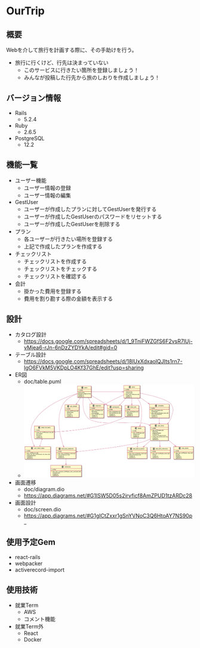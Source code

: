 # OurTrip
## 概要
Webを介して旅行を計画する際に、その手助けを行う。
- 旅行に行くけど、行先は決まっていない
  - このサービスに行きたい箇所を登録しましょう！
  - みんなが投稿した行先から旅のしおりを作成しましょう！
## バージョン情報
- Rails
  - 5.2.4
- Ruby
  - 2.6.5
- PostgreSQL
  - 12.2

## 機能一覧
- ユーザー機能
  - ユーザー情報の登録
  - ユーザー情報の編集
- GestUser
  - ユーザーが作成したプランに対してGestUserを発行する
  - ユーザーが作成したGestUserのパスワードをリセットする
  - ユーザーが作成したGestUserを削除する
- プラン
  - 各ユーザーが行きたい場所を登録する
  - 上記で作成したプランを作成する
- チェックリスト
  - チェックリストを作成する
  - チェックリストをチェックする
  - チェックリストを確認する
- 会計
  - 掛かった費用を登録する
  - 費用を割り勘する際の金額を表示する


## 設計
- カタログ設計
  - https://docs.google.com/spreadsheets/d/1_9TniFWZGfS6F2vsR7lUj-vMjea6-rJn-6nDzZYDYkA/edit#gid=0
- テーブル設計
  - https://docs.google.com/spreadsheets/d/18lUxXdxaolQJIts1rn7-lgO6FVkM5VKDpLO4Kf37GhE/edit?usp=sharing
- ER図
  - doc/table.puml
  - ![ER図](doc/table/EntityRelationship.png)
- 画面遷移
  - doc/diagram.dio
  - https://app.diagrams.net/#G1ISW5D05s2irvficf8AmZPUD1tzARDc28
- 画面設計
  - doc/screen.dio
  - https://app.diagrams.net/#G1gICtZxxr1gSnYVNoC3Q6HtoAY7NS90p_

## 使用予定Gem
- react-rails
- webpacker
- activerecord-import

## 使用技術
- 就業Term
  - AWS
  - コメント機能
- 就業Term外
  - React
  - Docker